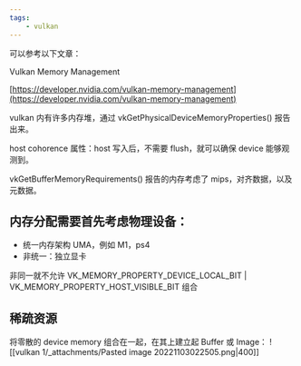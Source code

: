 ```yaml
---
tags:
    - vulkan
---
```


可以参考以下文章：

Vulkan Memory Management

[https://developer.nvidia.com/vulkan-memory-management](https://developer.nvidia.com/vulkan-memory-management)

vulkan 内有许多内存堆，通过 vkGetPhysicalDeviceMemoryProperties() 报告出来。

host cohorence 属性：host 写入后，不需要 flush，就可以确保 device 能够观测到。

vkGetBufferMemoryRequirements() 报告的内存考虑了 mips，对齐数据，以及元数据。


## 内存分配需要首先考虑物理设备：

-   统一内存架构 UMA，例如 M1，ps4
-   非统一：独立显卡

非同一就不允许 VK_MEMORY_PROPERTY_DEVICE_LOCAL_BIT | VK_MEMORY_PROPERTY_HOST_VISIBLE_BIT 组合


## 稀疏资源

将零散的 device memory 组合在一起，在其上建立起 Buffer 或 Image：
![[vulkan 1/_attachments/Pasted image 20221103022505.png|400]]